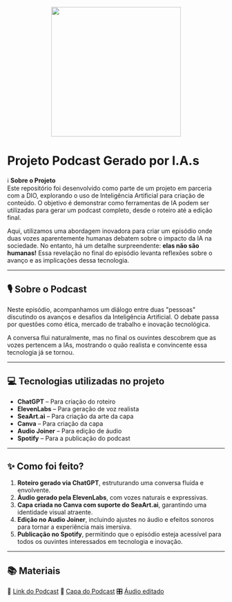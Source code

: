 <p align="center">
<img 
    src="./assets/cover.png"
    width="300"
/>
</p>




# **Projeto Podcast Gerado por I.A.s**

ℹ️ **Sobre o Projeto**  
Este repositório foi desenvolvido como parte de um projeto em parceria com a DIO, explorando o uso de Inteligência Artificial para criação de conteúdo. O objetivo é demonstrar como ferramentas de IA podem ser utilizadas para gerar um podcast completo, desde o roteiro até a edição final.

Aqui, utilizamos uma abordagem inovadora para criar um episódio onde duas vozes aparentemente humanas debatem sobre o impacto da IA na sociedade. No entanto, há um detalhe surpreendente: **elas não são humanas!** Essa revelação no final do episódio levanta reflexões sobre o avanço e as implicações dessa tecnologia.

---

## 🎙️ **Sobre o Podcast**

Neste episódio, acompanhamos um diálogo entre duas "pessoas" discutindo os avanços e desafios da Inteligência Artificial. O debate passa por questões como ética, mercado de trabalho e inovação tecnológica.

A conversa flui naturalmente, mas no final os ouvintes descobrem que as vozes pertencem a IAs, mostrando o quão realista e convincente essa tecnologia já se tornou.

---

## 💻 **Tecnologias utilizadas no projeto**

- **ChatGPT** – Para criação do roteiro  
- **ElevenLabs** – Para geração de voz realista  
- **SeaArt.ai** – Para criação da arte da capa
- **Canva** – Para criação da capa  
- **Audio Joiner** – Para edição de áudio  
- **Spotify** – Para a publicação do podcast

---

## ✨ **Como foi feito?**

1. **Roteiro gerado via ChatGPT**, estruturando uma conversa fluida e envolvente.  
2. **Áudio gerado pela ElevenLabs**, com vozes naturais e expressivas.  
3. **Capa criada no Canva com suporte do SeaArt.ai**, garantindo uma identidade visual atraente.  
4. **Edição no Audio Joiner**, incluindo ajustes no áudio e efeitos sonoros para tornar a experiência mais imersiva.  
5. **Publicação no Spotify**, permitindo que o episódio esteja acessível para todos os ouvintes interessados em tecnologia e inovação.

---

## 📚 **Materiais**

🔗 [Link do Podcast](https://open.spotify.com/episode/43GD3uNHFgvwUOaFun7XeP?si=FtINKFJXRCOJqXdLNGc9hQ) 
📸 [Capa do Podcast](https://github.com/ruruluvy/prompts-for-podcast-generate-by-ia/blob/main/LOGO%20PODCAST%20v2.png )
🎛️ [Áudio editado](https://github.com/ruruluvy/prompts-for-podcast-generate-by-ia/blob/main/PodCast%20DIO%20-%20Ana%20e%20Lucas%20v3.mp3) 
